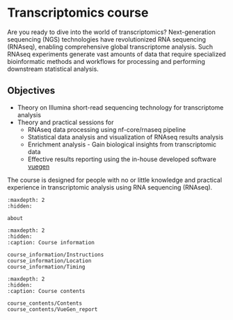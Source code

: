 # Transcriptomics course

Are you ready to dive into the world of transcriptomics? Next-generation sequencing (NGS) technologies have revolutionized RNA sequencing (RNAseq), enabling comprehensive global transcriptome analysis. Such RNAseq experiments generate vast amounts of data that require specialized bioinformatic methods and workflows for processing and performing downstream statistical analysis.

## Objectives
- Theory on Illumina short-read sequencing technology for transcriptome analysis
- Theory and practical sessions for
  - RNAseq data processing using nf-core/rnaseq pipeline
  - Statistical data analysis and visualization of RNAseq results analysis
  - Enrichment analysis - Gain biological insights from transcriptomic data
  - Effective results reporting using the in-house developed software [vuegen](https://github.com/Multiomics-Analytics-Group/vuegen) 

The course is designed for people with no or little knowledge and practical experience in transcriptomic analysis using RNA sequencing (RNAseq).


```{toctree}
:maxdepth: 2
:hidden:

about
```

```{toctree}
:maxdepth: 2
:hidden:
:caption: Course information

course_information/Instructions
course_information/Location
course_information/Timing
```

```{toctree}
:maxdepth: 2
:hidden:
:caption: Course contents

course_contents/Contents
course_contents/VueGen_report
```

